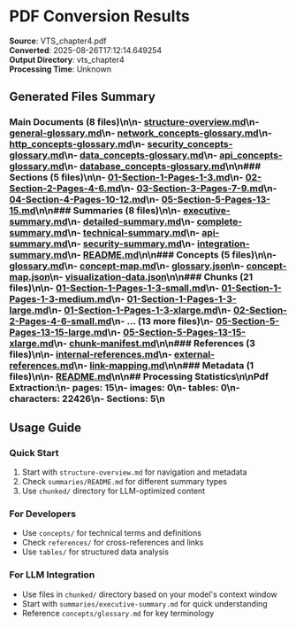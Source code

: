 # PDF Conversion Results

**Source**: VTS_chapter4.pdf  
**Converted**: 2025-08-26T17:12:14.649254  
**Output Directory**: vts_chapter4  
**Processing Time**: Unknown

## Generated Files Summary

### Main Documents (8 files)\n\n- [structure-overview.md](structure-overview.md)\n- [general-glossary.md](concepts/categories/general-glossary.md)\n- [network_concepts-glossary.md](concepts/categories/network_concepts-glossary.md)\n- [http_concepts-glossary.md](concepts/categories/http_concepts-glossary.md)\n- [security_concepts-glossary.md](concepts/categories/security_concepts-glossary.md)\n- [data_concepts-glossary.md](concepts/categories/data_concepts-glossary.md)\n- [api_concepts-glossary.md](concepts/categories/api_concepts-glossary.md)\n- [database_concepts-glossary.md](concepts/categories/database_concepts-glossary.md)\n\n### Sections (5 files)\n\n- [01-Section-1-Pages-1-3.md](sections/01-Section-1-Pages-1-3.md)\n- [02-Section-2-Pages-4-6.md](sections/02-Section-2-Pages-4-6.md)\n- [03-Section-3-Pages-7-9.md](sections/03-Section-3-Pages-7-9.md)\n- [04-Section-4-Pages-10-12.md](sections/04-Section-4-Pages-10-12.md)\n- [05-Section-5-Pages-13-15.md](sections/05-Section-5-Pages-13-15.md)\n\n### Summaries (8 files)\n\n- [executive-summary.md](summaries/executive-summary.md)\n- [detailed-summary.md](summaries/detailed-summary.md)\n- [complete-summary.md](summaries/complete-summary.md)\n- [technical-summary.md](summaries/technical-summary.md)\n- [api-summary.md](summaries/api-summary.md)\n- [security-summary.md](summaries/security-summary.md)\n- [integration-summary.md](summaries/integration-summary.md)\n- [README.md](summaries/README.md)\n\n### Concepts (5 files)\n\n- [glossary.md](concepts/glossary.md)\n- [concept-map.md](concepts/concept-map.md)\n- [glossary.json](concepts/glossary.json)\n- [concept-map.json](concepts/concept-map.json)\n- [visualization-data.json](concepts/visualization-data.json)\n\n### Chunks (21 files)\n\n- [01-Section-1-Pages-1-3-small.md](chunked/01-Section-1-Pages-1-3-small.md)\n- [01-Section-1-Pages-1-3-medium.md](chunked/01-Section-1-Pages-1-3-medium.md)\n- [01-Section-1-Pages-1-3-large.md](chunked/01-Section-1-Pages-1-3-large.md)\n- [01-Section-1-Pages-1-3-xlarge.md](chunked/01-Section-1-Pages-1-3-xlarge.md)\n- [02-Section-2-Pages-4-6-small.md](chunked/02-Section-2-Pages-4-6-small.md)\n- ... (13 more files)\n- [05-Section-5-Pages-13-15-large.md](chunked/05-Section-5-Pages-13-15-large.md)\n- [05-Section-5-Pages-13-15-xlarge.md](chunked/05-Section-5-Pages-13-15-xlarge.md)\n- [chunk-manifest.md](chunked/chunk-manifest.md)\n\n### References (3 files)\n\n- [internal-references.md](references/internal-references.md)\n- [external-references.md](references/external-references.md)\n- [link-mapping.md](references/link-mapping.md)\n\n### Metadata (1 files)\n\n- [README.md](concepts/categories/README.md)\n\n## Processing Statistics\n\n**Pdf Extraction**:\n- pages: 15\n- images: 0\n- tables: 0\n- characters: 22426\n- **Sections**: 5\n

## Usage Guide

### Quick Start
1. Start with `structure-overview.md` for navigation and metadata
2. Check `summaries/README.md` for different summary types
3. Use `chunked/` directory for LLM-optimized content

### For Developers
- Use `concepts/` for technical terms and definitions
- Check `references/` for cross-references and links
- Use `tables/` for structured data analysis

### For LLM Integration
- Use files in `chunked/` directory based on your model's context window
- Start with `summaries/executive-summary.md` for quick understanding
- Reference `concepts/glossary.md` for key terminology

